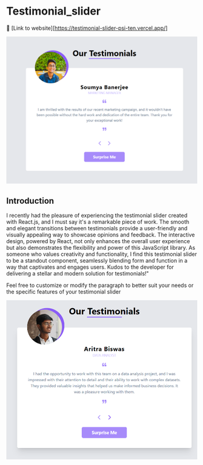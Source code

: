 # Testimonial_slider


:rocket: [Link to website][https://testimonial-slider-psi-ten.vercel.app/]


![Main Page](image/project_test_1.png)

## Introduction
I recently had the pleasure of experiencing the testimonial slider created with React.js, and I must say it's a remarkable piece of work. The smooth and elegant transitions between testimonials provide a user-friendly and visually appealing way to showcase opinions and feedback. The interactive design, powered by React, not only enhances the overall user experience but also demonstrates the flexibility and power of this JavaScript library. As someone who values creativity and functionality, I find this testimonial slider to be a standout component, seamlessly blending form and function in a way that captivates and engages users. Kudos to the developer for delivering a stellar and modern solution for testimonials!"

Feel free to customize or modify the paragraph to better suit your needs or the specific features of your testimonial slider



![Main Page](image/project_test_2.png)
